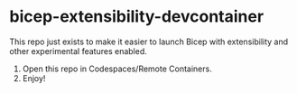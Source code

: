 # bicep-extensibility-devcontainer

This repo just exists to make it easier to launch Bicep with extensibility and other experimental features enabled.

1. Open this repo in Codespaces/Remote Containers.
1. Enjoy!